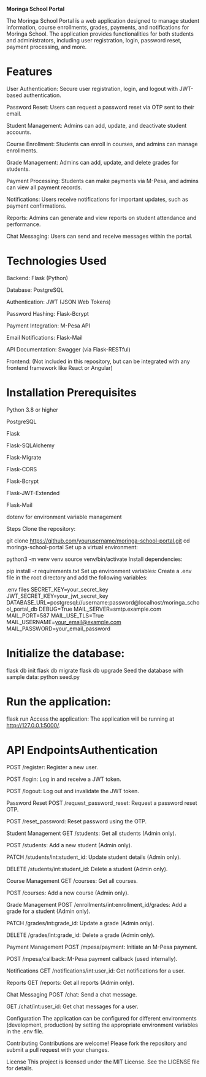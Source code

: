 ****Moringa School Portal****

The Moringa School Portal is a web application designed to manage student information, course enrollments, grades, payments, and notifications for Moringa School. The application provides functionalities for both students and administrators, including user registration, login, password reset, payment processing, and more.

# Features
User Authentication: Secure user registration, login, and logout with JWT-based authentication.

Password Reset: Users can request a password reset via OTP sent to their email.

Student Management: Admins can add, update, and deactivate student accounts.

Course Enrollment: Students can enroll in courses, and admins can manage enrollments.

Grade Management: Admins can add, update, and delete grades for students.

Payment Processing: Students can make payments via M-Pesa, and admins can view all payment records.

Notifications: Users receive notifications for important updates, such as payment confirmations.

Reports: Admins can generate and view reports on student attendance and performance.

Chat Messaging: Users can send and receive messages within the portal.

# Technologies Used

Backend: Flask (Python)

Database: PostgreSQL

Authentication: JWT (JSON Web Tokens)

Password Hashing: Flask-Bcrypt

Payment Integration: M-Pesa API

Email Notifications: Flask-Mail

API Documentation: Swagger (via Flask-RESTful)

Frontend: (Not included in this repository, but can be integrated with any frontend framework like React or Angular)

# Installation Prerequisites
Python 3.8 or higher

PostgreSQL

Flask

Flask-SQLAlchemy

Flask-Migrate

Flask-CORS

Flask-Bcrypt

Flask-JWT-Extended

Flask-Mail

dotenv for environment variable management

Steps
Clone the repository:

git clone https://github.com/yourusername/moringa-school-portal.git
cd moringa-school-portal
Set up a virtual environment:

python3 -m venv venv
source venv/bin/activate
Install dependencies:


pip install -r requirements.txt
Set up environment variables:
Create a .env file in the root directory and add the following variables:

.env files
SECRET_KEY=your_secret_key
JWT_SECRET_KEY=your_jwt_secret_key
DATABASE_URL=postgresql://username:password@localhost/moringa_school_portal_db
DEBUG=True
MAIL_SERVER=smtp.example.com
MAIL_PORT=587
MAIL_USE_TLS=True
MAIL_USERNAME=your_email@example.com
MAIL_PASSWORD=your_email_password

# Initialize the database:

flask db init
flask db migrate
flask db upgrade
Seed the database with sample data:
python seed.py

# Run the application:

flask run
Access the application:
The application will be running at http://127.0.0.1:5000/.

# API EndpointsAuthentication
POST /register: Register a new user.

POST /login: Log in and receive a JWT token.

POST /logout: Log out and invalidate the JWT token.

Password Reset
POST /request_password_reset: Request a password reset OTP.

POST /reset_password: Reset password using the OTP.

Student Management
GET /students: Get all students (Admin only).

POST /students: Add a new student (Admin only).

PATCH /students/int:student_id: Update student details (Admin only).

DELETE /students/int:student_id: Delete a student (Admin only).

Course Management
GET /courses: Get all courses.

POST /courses: Add a new course (Admin only).

Grade Management
POST /enrollments/int:enrollment_id/grades: Add a grade for a student (Admin only).

PATCH /grades/int:grade_id: Update a grade (Admin only).

DELETE /grades/int:grade_id: Delete a grade (Admin only).

Payment Management
POST /mpesa/payment: Initiate an M-Pesa payment.

POST /mpesa/callback: M-Pesa payment callback (used internally).

Notifications
GET /notifications/int:user_id: Get notifications for a user.

Reports
GET /reports: Get all reports (Admin only).

Chat Messaging
POST /chat: Send a chat message.

GET /chat/int:user_id: Get chat messages for a user.

Configuration
The application can be configured for different environments (development, production) by setting the appropriate environment variables in the .env file.

Contributing
Contributions are welcome! Please fork the repository and submit a pull request with your changes.

License
This project is licensed under the MIT License. See the LICENSE file for details.

